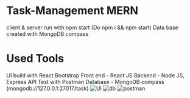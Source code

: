 ﻿# Task-Management MERN

client & server run with npm start (Do npm i && npm start)
Data base created with MongoDB compass

# Used Tools

UI build with React Bootstrap
Front end - React JS
Backend - Node JS, Express
API Test with Postman
Database - MongoDB compass (mongodb://127.0.0.1:27017/task)
![UI](https://github.com/Arush16101999/mern-taskmanager/assets/61136045/69abb7a5-d645-422d-ac4c-9a1f21fbbf74)
![db](https://github.com/Arush16101999/mern-taskmanager/assets/61136045/cb3cb49f-12a2-4895-96be-c500445ebea4)
![postman](https://github.com/Arush16101999/mern-taskmanager/assets/61136045/9853e211-5f86-4ed1-b7b8-ec169e724c61)
